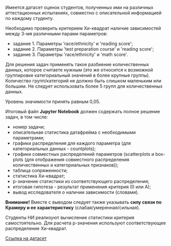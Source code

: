 Имеется датасет оценок студентов, полученных ими на различных аттестационных 
    испытаниях, совместно с описательной информацией по каждому студенту.
    
Необходимо проверить критерием Хи-квадрат наличие зависимостей между 3-мя различными парами 
параметров: 

* задание 1. Параметры 'race/ethnicity' и 'reading score';
* задание 2. Параметры 'test preparation course' и 'reading score';
* задание 3. Параметры 'race/ethnicity' и 'math score'.
    
Для решения задач применять такое разбиение количественных данных, которое считаете нужным 
(это же относится к возможной группировке категориальный значений в более крупные группы). 
Количество групп/категорий не должно быть слишком маленьким или большим. Не следует 
использовать более 5 групп для количественных данных.

Уровень значимости принять равным 0,05.
    
Итоговый файл **Jupyter Notebook** должен содержать полное решение задач, в том числе: 

* номер задачи;
* описательная статистика датафрейма с необходимыми параметрами;
* графики распределения для каждого параметра (для категориальных данных - countplots);
* графики совместных распределений параметров (scatterplots и box-plots (для отображения 
совместного распределения количественных и категориальных признаков));
* таблица сопряженности;
* статистика Хи-квадрат;
* p-значение статистики из соответствующего распределения;
* итоговая гипотеза - результат применения критерия (0 или А);
* вывод исследователя о наличии зависимости (словами).

**Внимание!** Вместе с выводом следует также указывать **силу связи по Крамеру и ее характеристику** 
(слабая/умеренная/сильная).

Студенты НИ реализуют вычисление статистики критерия самостоятельно. Для расчета p-значения 
используют соответствующее распределение Хи-квадрат.

[Ссылка на датасет](../../data/StudentsPerformance.csv)